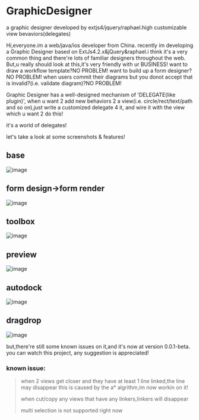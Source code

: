GraphicDesigner
===============
a graphic designer developed by extjs4/jquery/raphael.high customizable view bevaviors(delegates)

Hi,everyone.im a web/java/ios developer from China.
recently im developing a Graphic Designer based on ExtJs4.2.x&jQuery&raphael.i think it's a very common thing and 
there're lots of familiar designers throughout the web.
But,u really should look at this,it's very friendly with ur BUSINESS!
		want to draw a workflow template?NO PROBLEM!
		want to build up a form designer?NO PROBLEM!
		when users commit their diagrams but you donot accept that is invalid?(i.e. validate diagram)?NO PROBLEM!
  
Graphic Designer has a well-designed mechanism of 'DELEGATE(like plugin)',
when u want 2 add new behaviors 2 a view(i.e. circle/rect/text/path and so on),just write a customized delegate 4 it,
  and wire it with the view which u want 2 do this!
  
it's a world of delegates!

let's take a look at some screenshots & features!

base
---------
![image](https://raw.githubusercontent.com/dicolar/GraphicDesigner/master/base.png)

form design->form render
---------
![image](https://raw.githubusercontent.com/dicolar/GraphicDesigner/master/form-translation.png)

toolbox
---------
![image](https://raw.githubusercontent.com/dicolar/GraphicDesigner/master/toolbox.png)

preview
---------
![image](https://raw.githubusercontent.com/dicolar/GraphicDesigner/master/preview.png)

autodock
---------
![image](https://raw.githubusercontent.com/dicolar/GraphicDesigner/master/autodock.png)

dragdrop
---------
![image](https://raw.githubusercontent.com/dicolar/GraphicDesigner/master/drag-drop.png)

but,there're still some known issues on it,and it's now at version 0.0.1-beta.
you can watch this project, any suggestion is appreciated!

### known issue:
> when 2 views get closer and they have at least 1 line linked,the line may disappear
  this is caused by the a* algrithm,im now workin on it!
>
> when cut/copy any views that have any linkers,linkers will disappear
>
> multi selection is not supported right now
